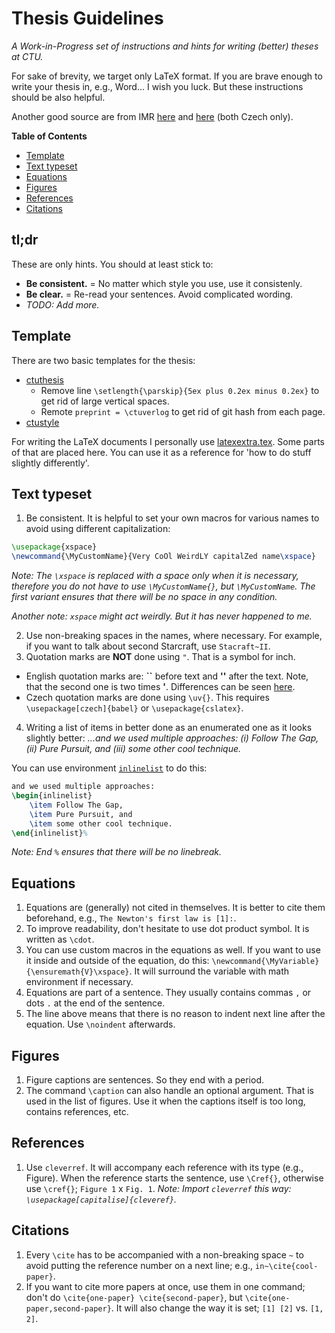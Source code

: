 # Thesis Guidelines
_A Work-in-Progress set of instructions and hints for writing (better) theses at CTU._

For sake of brevity, we target only LaTeX format. If you are brave enough to write your thesis in, e.g., Word... I wish you luck. But these instructions should be also helpful.

Another good source are from IMR [here](https://imr.ciirc.cvut.cz/uploads/Education/jak_napsat_BP.pdf) and [here](https://imr.ciirc.cvut.cz/uploads/Education/jak_prezentovat.pdf) (both Czech only).


**Table of Contents**
- [Template](#template)
- [Text typeset](#text-typeset)
- [Equations](#equations)
- [Figures](#figures)
- [References](#references)
- [Citations](#citations)


## tl;dr

These are only hints. You should at least stick to:

- **Be consistent.** = No matter which style you use, use it consistenly.
- **Be clear.** = Re-read your sentences. Avoid complicated wording.
- _TODO: Add more._


## Template

There are two basic templates for the thesis:
- [ctuthesis](https://github.com/tohecz/ctuthesis)
  - Remove line `\setlength{\parskip}{5ex plus 0.2ex minus 0.2ex}` to get rid of large vertical spaces.
  - Remote `preprint = \ctuverlog` to get rid of git hash from each page.
- [ctustyle](http://petr.olsak.net/ctustyle-e.html)


For writing the LaTeX documents I personally use [latexextra.tex](https://github.com/jara001/latexextra.tex). Some parts of that are placed here. You can use it as a reference for 'how to do stuff slightly differently'.


## Text typeset

1. Be consistent. It is helpful to set your own macros for various names to avoid using different capitalization:
```latex
\usepackage{xspace}
\newcommand{\MyCustomName}{Very CoOl WeirdLY capitalZed name\xspace}
```
_Note: The `\xspace` is replaced with a space only when it is necessary, therefore you do not have to use `\MyCustomName{}`, but `\MyCustomName`. The first variant ensures that there will be no space in any condition._

_Another note: `xspace` might act weirdly. But it has never happened to me._

2. Use non-breaking spaces in the names, where necessary. For example, if you want to talk about second Starcraft, use `Stacraft~II`.
3. Quotation marks are **NOT** done using `"`. That is a symbol for inch.
  - English quotation marks are: **``** before text and **''** after the text. Note, that the second one is two times **'**. Differences can be seen [here](https://www.maths.tcd.ie/~dwilkins/LaTeXPrimer/QuotDash.html).
  - Czech quotation marks are done using `\uv{}`. This requires `\usepackage[czech]{babel}` or `\usepackage{cslatex}`.
4. Writing a list of items in better done as an enumerated one as it looks slightly better:
_...and we used multiple approaches: (i) Follow The Gap, (ii) Pure Pursuit, and (iii) some other cool technique._

You can use environment [`inlinelist`](https://github.com/jara001/latexextra.tex/blob/d3b877b06cade6557256f2435566307028b262bd/latexextra.tex#L191-L212) to do this:
```latex
and we used multiple approaches:
\begin{inlinelist}
    \item Follow The Gap,
    \item Pure Pursuit, and
    \item some other cool technique.
\end{inlinelist}%
```
_Note: End `%` ensures that there will be no linebreak._

## Equations

1. Equations are (generally) not cited in themselves. It is better to cite them beforehand, e.g., `The Newton's first law is [1]:`.
2. To improve readability, don't hesitate to use dot product symbol. It is written as `\cdot`.
3. You can use custom macros in the equations as well. If you want to use it inside and outside of the equation, do this: `\newcommand{\MyVariable}{\ensuremath{V}\xspace}`. It will surround the variable with math environment if necessary.
4. Equations are part of a sentence. They usually contains commas `,` or dots `.` at the end of the sentence.
5. The line above means that there is no reason to indent next line after the equation. Use `\noindent` afterwards.


## Figures

1. Figure captions are sentences. So they end with a period.
2. The command `\caption` can also handle an optional argument. That is used in the list of figures. Use it when the captions itself is too long, contains references, etc.


## References

1. Use `cleverref`. It will accompany each reference with its type (e.g., Figure). When the reference starts the sentence, use `\Cref{}`, otherwise use `\cref{}`; `Figure 1` x `Fig. 1`.
_Note: Import `cleverref` this way: `\usepackage[capitalise]{cleveref}`._


## Citations

1. Every `\cite` has to be accompanied with a non-breaking space `~` to avoid putting the reference number on a next line; e.g., `in~\cite{cool-paper}`.
2. If you want to cite more papers at once, use them in one command; don't do `\cite{one-paper} \cite{second-paper}`, but `\cite{one-paper,second-paper}`. It will also change the way it is set; `[1] [2]` vs. `[1, 2]`.
